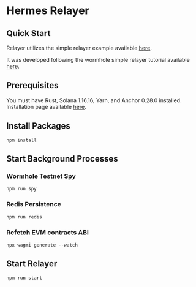 # Hermes Relayer

## Quick Start

Relayer utilizes the simple relayer example available [here](https://github.com/wormhole-foundation/relayer-engine/tree/main/examples/simple).

It was developed following the wormhole simple relayer tutorial available [here](https://docs.wormhole.com/wormhole/quick-start/tutorials/relayer).

## Prerequisites

You must have Rust, Solana 1.16.16, Yarn, and Anchor 0.28.0 installed. Installation page available [here](https://www.anchor-lang.com/docs/installation).

## Install Packages

`npm install`

## Start Background Processes

### Wormhole Testnet Spy

`npm run spy`

### Redis Persistence

`npm run redis`

### Refetch EVM contracts ABI

`npx wagmi generate --watch`

## Start Relayer

`npm run start`
